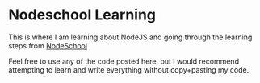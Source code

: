 # Nodeschool Learning

This is where I am learning about NodeJS and going through the learning steps from [NodeSchool](nodeschool.io)

Feel free to use any of the code posted here, but I would recommend attempting to learn and write everything without copy+pasting my code.